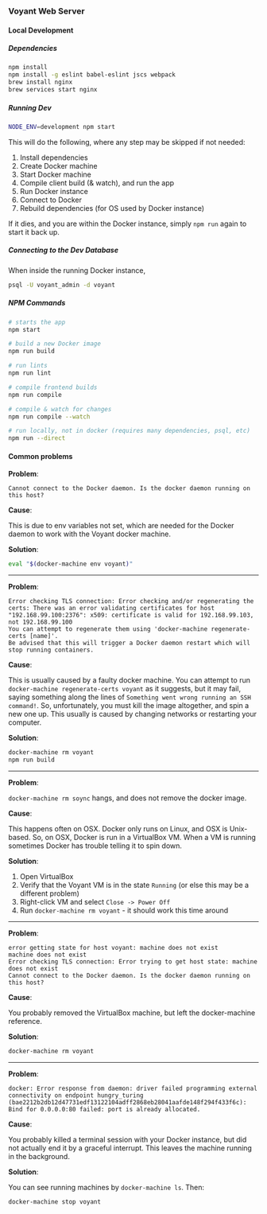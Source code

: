 ### Voyant Web Server

#### Local Development

##### Dependencies

```bash
npm install
npm install -g eslint babel-eslint jscs webpack
brew install nginx
brew services start nginx
```
##### Running Dev

```bash
NODE_ENV=development npm start
```

This will do the following, where any step may be skipped if not needed:

1. Install dependencies
2. Create Docker machine
3. Start Docker machine
4. Compile client build (& watch), and run the app
5. Run Docker instance
6. Connect to Docker
7. Rebuild dependencies (for OS used by Docker instance)

If it dies, and you are within the Docker instance, simply `npm run` again to start it back up.

##### Connecting to the Dev Database

When inside the running Docker instance,

```bash
psql -U voyant_admin -d voyant
```

##### NPM Commands

```bash
# starts the app
npm start

# build a new Docker image
npm run build

# run lints
npm run lint

# compile frontend builds
npm run compile

# compile & watch for changes
npm run compile --watch

# run locally, not in docker (requires many dependencies, psql, etc)
npm run --direct
```

#### Common problems

**Problem**:

```
Cannot connect to the Docker daemon. Is the docker daemon running on this host?
```

**Cause**:

This is due to env variables not set, which are needed for the Docker daemon to work with the Voyant docker machine.

**Solution**:

```bash
eval "$(docker-machine env voyant)"
```

---

**Problem**:

```
Error checking TLS connection: Error checking and/or regenerating the certs: There was an error validating certificates for host "192.168.99.100:2376": x509: certificate is valid for 192.168.99.103, not 192.168.99.100
You can attempt to regenerate them using 'docker-machine regenerate-certs [name]'.
Be advised that this will trigger a Docker daemon restart which will stop running containers.
```

**Cause**:

This is usually caused by a faulty docker machine. You can attempt to run `docker-machine regenerate-certs voyant` as it suggests, but it may fail, saying something along the lines of `Something went wrong running an SSH command!`. So, unfortunately, you must kill the image altogether, and spin a new one up. This usually is caused by changing networks or restarting your computer.

**Solution**:

```bash
docker-machine rm voyant
npm run build
```

---

**Problem**:

`docker-machine rm soync` hangs, and does not remove the docker image.

**Cause**:

This happens often on OSX. Docker only runs on Linux, and OSX is Unix-based. So, on OSX, Docker is run in a VirtualBox VM. When a VM is running sometimes Docker has trouble telling it to spin down.

**Solution**:

1. Open VirtualBox
2. Verify that the Voyant VM is in the state `Running` (or else this may be a different problem)
3. Right-click VM and select `Close -> Power Off`
4. Run `docker-machine rm voyant` - it should work this time around

---

**Problem**:

```
error getting state for host voyant: machine does not exist
machine does not exist
Error checking TLS connection: Error trying to get host state: machine does not exist
Cannot connect to the Docker daemon. Is the docker daemon running on this host?
```

**Cause**:

You probably removed the VirtualBox machine, but left the docker-machine reference.

**Solution**:

```bash
docker-machine rm voyant
```

---

**Problem**:

`docker: Error response from daemon: driver failed programming external connectivity on endpoint hungry_turing (bae2212b2db12d47731edf13122104adff2868eb28041aafde148f294f433f6c): Bind for 0.0.0.0:80 failed: port is already allocated.`

**Cause**:

You probably killed a terminal session with your Docker instance, but did not actually end it by a graceful interrupt. This leaves the machine running in the background.

**Solution**:

You can see running machines by `docker-machine ls`. Then:

`docker-machine stop voyant`
